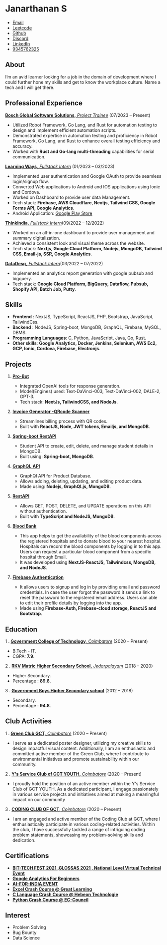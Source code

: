 
# Janarthanan S
- [Email](mailto:janarthananabc1729@gmail.com)
- [Leetcode](https://leetcode.com/Janarthanan1729/)
- [Github](https://github.com/JanarthananGCT/)
- [Discord](https://discordapp.com/users/895693932036509736)
- [LinkedIn](https://www.linkedin.com/in/janarthanan-s-6731a5214/)
- [9345762325](#) 


## About
I’m an avid learner looking for a job in the domain of development where I could further hone my skills and get to know the workplace culture. Name a tech and I will get there.

## Professional Experience

[**Bosch Global Software Solutions,** *Project Trainee*](https://www.bosch-softwaretechnologies.com/en/our-company/about-us/) (07/2023 – Present)
- Utilized Robot Framework, Go Lang, and Rust for automation testing to design and implement efficient automation scripts.
- Demonstrated expertise in automation testing and proficiency in Robot Framework, Go Lang, and Rust to enhance overall testing efficiency and accuracy.
- Worked with **Rust and Go-lang multi-threading** capabilities for serial communication.

[**Learning Ways,** *Fullstack* *Intern*](http://www.learningways.co.in/) (01/2023 – 03/2023)
- Implemented user authentication and Google OAuth to provide seamless login/signup flow.
- Converted Web applications to Android and IOS applications using Ionic and Cordova.
- Worked on Dashboard to provide user data Management.
- Tech stack: **Firebase, AWS Cloudflare, Nextjs, Tailwind CSS, Google Forms API, Google Analytics**.
- Android Application: [Google Play Store](https://play.google.com/store/apps/details?id=com.exapmle.learningways)

[**ThinkIndia,** *Fullstack* *Intern*](https://ideopedia-ideopedia1.vercel.app/)(09/2022 – 12/2022)
- Worked on an all-in-one dashboard to provide user management and summary digitalization.
- Achieved a consistent look and visual theme across the website.
- Tech stack: **Nextjs, Google Cloud Platform, Nodejs, MongoDB, Tailwind CSS, Email-js, SSR, Google Analytics**.

[**DataDesq,** *Fullstack* *Intern*](#)(03/2022 – 07/2022)
- Implemented an analytics report generation with google pubsub and bigquery.
- Tech stack: **Google Cloud Platform, BigQuery, Dataflow, Pubsub, Shopify API, Batch Job, Putty**.

## Skills
- **Frontend**  : NextJS, TypeScript, ReactJS, PHP, Bootstrap, JavaScript, TailwindCss.
- **Backend**   : NodeJS, Spring-boot, MongoDB, GraphQL, Firebase, MySQL, DBMS.
- **Programming Languages**: C, Python, JavaScript, Java, Go, Rust.
- **Other skills**: **Google Analytics, Docker, Jenkins, Selenium, AWS Ec2, GCP, Ionic, Cordova, Firebase, Electronjs**.

## Projects
1. [**Pro-Bot**](https://probot-theta.vercel.app/)
   - Integrated OpenAI tools for response generation.
   - Model(Engines) used: Text-DaVinci-003, Text-DaVinci-002, DALE-2, GPT-3.
   - Tech stack: **NextJs, TailwindCSS, and NodeJs**.

2. [**Invoice** **Generator** **-QRcode** **Scanner**](https://invoice-gen-client.vercel.app/)
   - Streamlines billing process with QR codes.
   - Built with **ReactJS, Node, JWT tokens, Emailjs, and MongoDB**.

3. [**Spring-boot** **RestAPI**](https://github.com/JanarthananGCT/springboot-rest-service)
   - Student API to create, edit, delete, and manage student details in MongoDB.
   - Built using: **Spring-boot, MongoDB**.

4. [**GraphQL** **API**](https://github.com/JanarthananGCT/graphQl-nodejs-mongoDB)
   - GraphQl API for Product Database.
   - Allows adding, deleting, updating, and editing product data.
   - Made using: **Nodejs, GraphQl.js, MongoDB**.

5. [**RestAPI**](https://github.com/JanarthananGCT/rest-api-typescript)
   - Allows GET, POST, DELETE, and UPDATE operations on this API without authentication.
   - Built with T**ypeScript and NodeJS, MongoDB**.
  
6. [**Blood Bank**](https://blood-bank-iml2.vercel.app/)
   - This app helps to get the availability of the blood components across the registered hospitals and to donate blood to your nearest hospital. Hospitals can record the blood components by logging in to this app. Users can request a particular blood component from a specific hospital through Email.
   - It was developed using **NextJS-ReactJS, Tailwindcss, MongoDB, and NodeJS**.
  
7. [**Firebase Authentication**](https://firebase-auth-b66p.vercel.app/)
   - It allows users to signup and log in by providing email and password credentials. In case the user forgot the password it sends a link to reset the password to the registered email address. Users can able to edit their profile details by logging into the app.
   - Made using **Firebase-Auth, Firebase-cloud storage, ReactJS and Bootstrap**.

## Education

1 . [**Government College of Technology,** *Coimbatore*](https://gct.ac.in) (2020 – Present)
   - B.Tech - IT.
   - CGPA: **7.9**.

2 . [**RKV Matric Higher Secondary School,** *Jedarpalayam*](#) (2018 – 2020)
   - Higher Secondary.
   - Percentage : **89.6**.

3 . [**Government Boys Higher Secondary school**](#) (2012 – 2018)
   - Secondary.
   - Percentage : **94.8**.
                    

## Club Activities

1 . [**Green Club GCT,** *Coimbatore*](https://www.facebook.com/GCTGREENCLUB/) (2020 – Present)
   - I serve as a dedicated poster designer, utilizing my creative skills to design impactful visual content. Additionally, I am an enthusiastic and committed active member of the Green Club, where I contribute to environmental initiatives and promote sustainability within our community.

2 . [**Y's Service Club of GCT YOUTH,** *Coimbatore*](https://ysyouthgct.in/) (2020 – Present)
   - I proudly hold the position of an active member within the Y's Service Club of GCT YOUTH. As a dedicated participant, I engage passionately in various service projects and initiatives aimed at making a meaningful impact on our community

3 . [**CODING CLUB OF GCT,** *Coimbatore*](https://www.codingclubgct.in/) (2020 – Present)
   - I am an engaged and active member of the Coding Club at GCT, where I enthusiastically participate in various coding-related activities. Within the club, I have successfully tackled a range of intriguing coding problem statements, showcasing my problem-solving skills and dedication.
                    


## Certifications
   - [**BIT-TECH FEST 2021  ,GLOSSAS 2021  , National Level Virtual Technical Event**](https://drive.google.com/file/d/10-og0xRQ_ETQzm_nwkOpv3MsbpBko1fp/view?usp=sharing)
   - [**Google Analytics For Beginners**](https://analytics.google.com/analytics/academy/certificate/RwJN9oNCRsK1z5pqi0tEJw)
   - [**AI-FOR-INDIA EVENT**](http://www.guvi.in/certificate?id=331bQI6K97H761J051)
   - [**Excel Crash Course @ Great Learning**](verify.greatlearning.in/DYVMJYXA)
   - [**C Language Crash Course  @ Hebeon Technologie**](https://drive.google.com/file/d/1K6xck-UA34vY7xHMLMAHs9Q49n3CIh04/view?usp=sharing)
   - [**Python Crash Course @ EC-Council**](https://drive.google.com/file/d/1WY4VVyne986G8VgqyLbNbREHi1y3ikdX/view?usp=sharing)


## Interest
   - Problem Solving
   - Bug Bounty
   - Data Science
